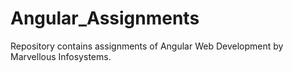 # Angular_Assignments
Repository contains assignments of Angular Web Development by Marvellous Infosystems.
